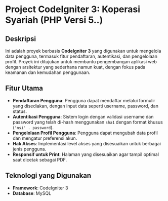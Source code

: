 # Project CodeIgniter 3: Koperasi Syariah (PHP Versi 5..)

## Deskripsi

Ini adalah proyek berbasis **CodeIgniter 3** yang digunakan untuk mengelola data pengguna, termasuk fitur pendaftaran, autentikasi, dan pengelolaan profil. Proyek ini ditujukan untuk membantu pengembangan aplikasi web dengan arsitektur yang sederhana namun kuat, dengan fokus pada keamanan dan kemudahan penggunaan.

## Fitur Utama

- **Pendaftaran Pengguna**: Pengguna dapat mendaftar melalui formulir yang disediakan, dengan input data seperti username, password, dan status.
- **Autentikasi Pengguna**: Sistem login dengan validasi username dan password yang telah di-hash menggunakan `sha1` dengan format khusus (`'nsi' . password`).
- **Pengelolaan Profil Pengguna**: Pengguna dapat mengubah data profil dan mengatur preferensi akun.
- **Hak Akses**: Implementasi level akses yang disesuaikan untuk berbagai jenis pengguna.
- **Responsif untuk Print**: Halaman yang disesuaikan agar tampil optimal saat dicetak sebagai PDF.

## Teknologi yang Digunakan

- **Framework**: CodeIgniter 3
- **Database**: MySQL
